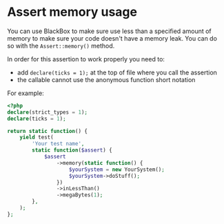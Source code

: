 # Assert memory usage

You can use BlackBox to make sure use less than a specified amount of memory to make sure your code doesn't have a memory leak. You can do so with the `Assert::memory()` method.

In order for this assertion to work properly you need to:

- add `declare(ticks = 1);` at the top of file where you call the assertion
- the callable cannot use the anonymous function short notation

For example:

```php
<?php
declare(strict_types = 1);
declare(ticks = 1);

return static function() {
    yield test(
        'Your test name',
        static function($assert) {
            $assert
                ->memory(static function() {
                    $yourSystem = new YourSystem();
                    $yourSystem->doStuff();
                })
                ->inLessThan()
                ->megaBytes(1);
        },
    );
};
```
